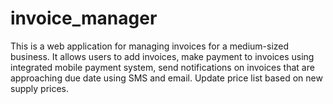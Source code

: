 # invoice_manager
This is a web application for managing invoices for a medium-sized business. It allows users to add invoices, make payment to invoices using integrated mobile payment system, send notifications on invoices that are approaching due date using SMS and email. Update price list based on new supply prices.
